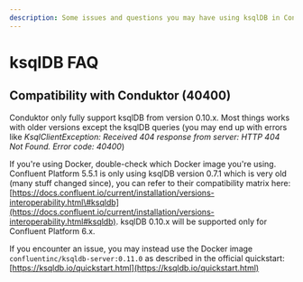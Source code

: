 ```yaml
---
description: Some issues and questions you may have using ksqlDB in Conduktor
---
```


# ksqlDB FAQ

## Compatibility with Conduktor \(40400\)

Conduktor only fully support ksqlDB from version 0.10.x. Most things works with older versions except the ksqlDB queries \(you may end up with errors like _KsqlClientException: Received 404 response from server: HTTP 404 Not Found. Error code: 40400_\)

If you're using Docker, double-check which Docker image you're using. Confluent Platform 5.5.1 is only using ksqlDB version 0.7.1 which is very old \(many stuff changed since\), you can refer to their compatibility matrix here: [https://docs.confluent.io/current/installation/versions-interoperability.html\#ksqldb](https://docs.confluent.io/current/installation/versions-interoperability.html#ksqldb). ksqlDB 0.10.x will be supported only for Confluent Platform 6.x.

If you encounter an issue, you may instead use the Docker image `confluentinc/ksqldb-server:0.11.0` as described in the official quickstart: [https://ksqldb.io/quickstart.html](https://ksqldb.io/quickstart.html)

